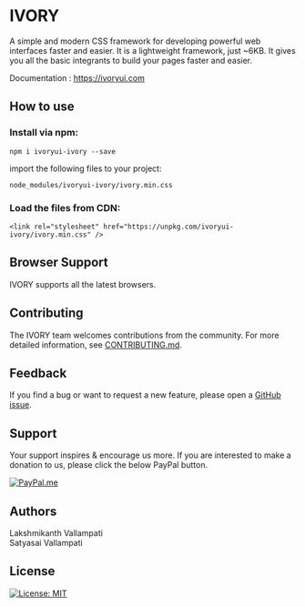 # IVORY

A simple and modern CSS framework for developing powerful web interfaces faster and easier. It is a lightweight framework, just ~6KB. It gives you all the basic integrants to build your pages faster and easier.

Documentation : https://ivoryui.com

## How to use

### Install via npm:

```shell
npm i ivoryui-ivory --save
```

import the following files to your project:
```shell
node_modules/ivoryui-ivory/ivory.min.css
```

### Load the files from CDN:

```shell
<link rel="stylesheet" href="https://unpkg.com/ivoryui-ivory/ivory.min.css" />
```

## Browser Support

IVORY supports all the latest browsers.

## Contributing

The IVORY team welcomes contributions from the community. For more detailed information,
see [CONTRIBUTING.md](https://github.com/IVORY-UI/ivory/blob/master/.github/CONTRIBUTING.md).

## Feedback

If you find a bug or want to request a new feature, please open a [GitHub issue](https://github.com/IVORY-UI/ivory/issues).


## Support

Your support inspires & encourage us more. If you are interested to make a donation to us, please click the below PayPal button.

[![PayPal.me](https://img.shields.io/badge/paypal-donate-119fde.svg)](https://www.paypal.me/LakshmikanthV)


## Authors

Lakshmikanth Vallampati<br/>
Satyasai Vallampati

## License

[![License: MIT](https://img.shields.io/badge/License-MIT-blue.svg)](https://opensource.org/licenses/MIT)
